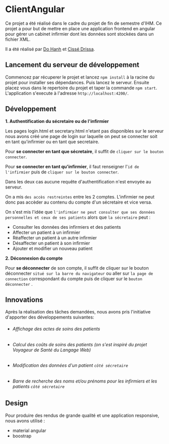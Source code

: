 # ClientAngular

Ce projet a été réalisé dans le cadre du projet de fin de semestre d'IHM. Ce projet a pour but de mettre en place une application frontend en angular pour
gérer un cabinet infirmier dont les données sont stockées dans un fichier XML.

Il a été réalisé par [Do Hanh](https://gitlab.com/yakuzHanh) et [Cissé Drissa](https://gitlab.com/Cashenvic).


## Lancement du serveur de développement
Commencez par récuperer le projet et lancez `npm install` à la racine du projet pour installer ses dépendances. Puis lancez le serveur.
Ensuite placez vous dans le repertoire du projet et taper la commande `npm start`. L'application s'execute à l'adresse `http://localhost:4200/`.

## Développement
**1. Authentification du sécretaire ou de l'infirmier**

Les pages login.html et secretary.html n'etant pas disponibles sur le serveur nous avons créé une page de login sur laquelle on peut se connecter soit en tant qu'infirmier 
ou en tant que secretaire.


Pour **se connecter en tant que sécretaire**, il suffit  de `cliquer sur le bouton connecter`. 

Pour **se connecter en tant qu'infirmier**, il faut renseigner l'`id de l'infirmier` puis de `cliquer sur le bouton connecter`.

Dans les deux cas aucune requête d'authentification n'est envoyée au serveur.

On a mis `des accès restreintes` entre les 2 comptes. L'infirmier ne peut donc pas accèder au contenu du compte d'un sécretaire et vice versa.

On s'est mis l'idée que `l'infirmier ne peut consulter que ses données personnelles et ceux de ses patients` alors que `la sécretaire` peut :
- Consulter les données des infirmiers et des patients
- Affecter un patient à un infirmier
- Réaffecter un patient à un autre infirmier
- Désaffecter un patient à son infirmier
- Ajouter et modifier un nouveau patient


**2. Déconnexion du compte**

Pour **se déconnecter** de son compte, il suffit  de cliquer sur le bouton déconnecter `situé sur la barre du navigateur` ou aller sur `la page de connection` 
correspondant du compte puis de cliquer sur le `bouton déconnecter` . 


## Innovations

Après la réalisation des tâches demandées, nous avons pris l'initiative d'apporter des développements suivantes:
- ###### Affichage des actes de soins des patients
- ###### Calcul des coûts de soins des patients (on s'est inspiré du projet Voyageur de Santé du Langage Web)
- ###### Modification des données d'un patient `côté sécretaire`
- ###### Barre de recherche des noms et/ou prénoms pour les infirmiers et les patients `côté sécretaire`

## Design
Pour produire des rendus de grande qualité et une application responsive, nous avons utilisé :
* material angular
* boostrap
